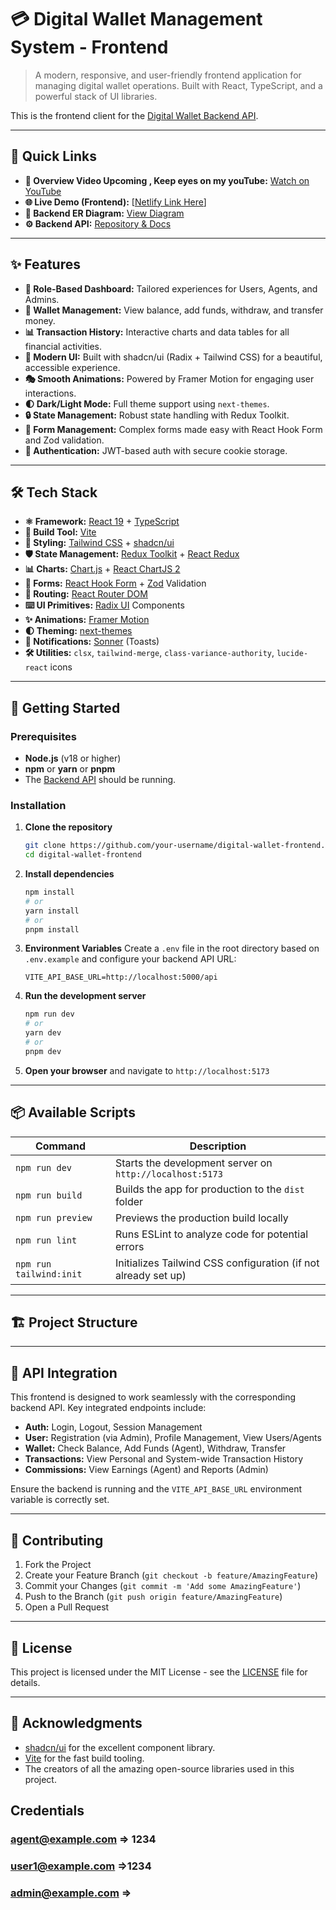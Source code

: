 # 💳 Digital Wallet Management System - Frontend

> A modern, responsive, and user-friendly frontend application for managing digital wallet operations. Built with React, TypeScript, and a powerful stack of UI libraries.

This is the frontend client for the [Digital Wallet Backend API](https://github.com/your-username/backend-digital-wallet).

---

## 📌 Quick Links

- **🎥 Overview Video Upcoming , Keep eyes on my youTube:** [Watch on YouTube](https://www.youtube.com/@EshrakG-xy)
- **🌐 Live Demo (Frontend):** [[Netlify Link Here](https://digital-wallet-react-redux.netlify.app/)]
- **🧠 Backend ER Diagram:** [View Diagram](https://drive.google.com/file/d/1QCTlaziJvm-ju8ES27C4qvEUh6Xemuyz/view)
- **⚙️ Backend API:** [Repository & Docs](https://github.com/your-username/backend-digital-wallet)

---

## ✨ Features

- **👥 Role-Based Dashboard:** Tailored experiences for Users, Agents, and Admins.
- **💼 Wallet Management:** View balance, add funds, withdraw, and transfer money.
- **📊 Transaction History:** Interactive charts and data tables for all financial activities.
- **🎨 Modern UI:** Built with shadcn/ui (Radix + Tailwind CSS) for a beautiful, accessible experience.
- **🎭 Smooth Animations:** Powered by Framer Motion for engaging user interactions.
- **🌓 Dark/Light Mode:** Full theme support using `next-themes`.
- **🔒 State Management:** Robust state handling with Redux Toolkit.
- **📝 Form Management:** Complex forms made easy with React Hook Form and Zod validation.
- **🍪 Authentication:** JWT-based auth with secure cookie storage.

---

## 🛠️ Tech Stack

- **⚛️ Framework:** [React 19](https://react.dev/) + [TypeScript](https://www.typescriptlang.org/)
- **🚀 Build Tool:** [Vite](https://vitejs.dev/)
- **🎨 Styling:** [Tailwind CSS](https://tailwindcss.com/) + [shadcn/ui](https://ui.shadcn.com/)
- **🛡️ State Management:** [Redux Toolkit](https://redux-toolkit.js.org/) + [React Redux](https://react-redux.js.org/)
- **📊 Charts:** [Chart.js](https://www.chartjs.org/) + [React ChartJS 2](https://react-chartjs-2.js.org/)
- **📝 Forms:** [React Hook Form](https://react-hook-form.com/) + [Zod](https://zod.dev/) Validation
- **🔄 Routing:** [React Router DOM](https://reactrouter.com/)
- **⌨️ UI Primitives:** [Radix UI](https://www.radix-ui.com/) Components
- **✨ Animations:** [Framer Motion](https://www.framer.com/motion/)
- **🌓 Theming:** [next-themes](https://github.com/pacocoursey/next-themes)
- **📢 Notifications:** [Sonner](https://sonner.emilkowal.ski/) (Toasts)
- **🛠️ Utilities:** `clsx`, `tailwind-merge`, `class-variance-authority`, `lucide-react` icons

---

## 🚀 Getting Started

### Prerequisites

- **Node.js** (v18 or higher)
- **npm** or **yarn** or **pnpm**
- The [Backend API](https://github.com/your-username/backend-digital-wallet) should be running.

### Installation

1.  **Clone the repository**
    ```bash
    git clone https://github.com/your-username/digital-wallet-frontend.git
    cd digital-wallet-frontend
    ```

2.  **Install dependencies**
    ```bash
    npm install
    # or
    yarn install
    # or
    pnpm install
    ```

3.  **Environment Variables**
    Create a `.env` file in the root directory based on `.env.example` and configure your backend API URL:
    ```env
    VITE_API_BASE_URL=http://localhost:5000/api
    ```

4.  **Run the development server**
    ```bash
    npm run dev
    # or
    yarn dev
    # or
    pnpm dev
    ```
5.  **Open your browser** and navigate to `http://localhost:5173`

---

## 📦 Available Scripts

| Command               | Description                                                           |
| --------------------- | --------------------------------------------------------------------- |
| `npm run dev`         | Starts the development server on `http://localhost:5173`              |
| `npm run build`       | Builds the app for production to the `dist` folder                    |
| `npm run preview`     | Previews the production build locally                                 |
| `npm run lint`        | Runs ESLint to analyze code for potential errors                      |
| `npm run tailwind:init` | Initializes Tailwind CSS configuration (if not already set up)        |

---

## 🏗️ Project Structure

---

## 🔌 API Integration

This frontend is designed to work seamlessly with the corresponding backend API. Key integrated endpoints include:

- **Auth:** Login, Logout, Session Management
- **User:** Registration (via Admin), Profile Management, View Users/Agents
- **Wallet:** Check Balance, Add Funds (Agent), Withdraw, Transfer
- **Transactions:** View Personal and System-wide Transaction History
- **Commissions:** View Earnings (Agent) and Reports (Admin)

Ensure the backend is running and the `VITE_API_BASE_URL` environment variable is correctly set.

---

## 🤝 Contributing

1. Fork the Project
2. Create your Feature Branch (`git checkout -b feature/AmazingFeature`)
3. Commit your Changes (`git commit -m 'Add some AmazingFeature'`)
4. Push to the Branch (`git push origin feature/AmazingFeature`)
5. Open a Pull Request

---

## 📄 License

This project is licensed under the MIT License - see the [LICENSE](LICENSE) file for details.

---

## 🙏 Acknowledgments

- [shadcn/ui](https://ui.shadcn.com/) for the excellent component library.
- [Vite](https://vitejs.dev/) for the fast build tooling.
- The creators of all the amazing open-source libraries used in this project.


## Credentials 

### agent@example.com => 1234
### user1@example.com =>1234
### admin@example.com =>